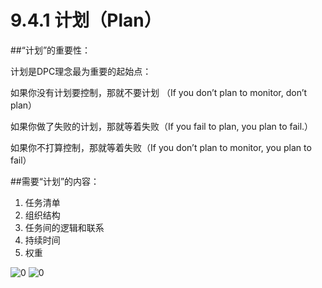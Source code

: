 # 9.4.1 计划（Plan）

##“计划”的重要性：

计划是DPC理念最为重要的起始点：

如果你没有计划要控制，那就不要计划
（If you don’t plan to monitor, don’t plan）

如果你做了失败的计划，那就等着失败（If you fail to plan, you plan to fail.）

如果你不打算控制，那就等着失败（If you don’t plan to monitor, you plan to fail）

##需要“计划”的内容：

1. 任务清单
2. 组织结构
3. 任务间的逻辑和联系
4. 持续时间
5. 权重

![0](D:\book\XLP_Ops_Manual\method\picture\DPC.jpg)
![0](D:\book\XLP_Ops_Manual\method\picture\DPC2.jpg)
